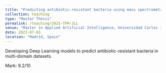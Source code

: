 ```yaml
---
title: "Predicting antibiotic-resistant bacteria using mass spectrometry and deep learning"
collection: teaching
type: "Master Thesis"
permalink: /teaching/2023-TFM-JLL
venue: "Master in Applied Artificial Intelligence, Universidad Carlos III de Madrid"
date: 2023-07-03
location: "Madrid, Spain"
---
```

Developing Deep Learning models to predict antibiotic-resistant bacteria in multi-domain datasets. 

Mark: 9.2/10
